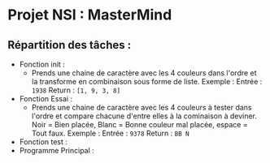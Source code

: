 
# Projet NSI : MasterMind

## Répartition des tâches :
* Fonction init :
    * Prends une chaine de caractère avec les 4 couleurs dans l'ordre et la transforme en combinaison sous forme de liste. Exemple : Entrée : `1938` Return : `[1, 9, 3, 8]`
* Fonction Essai :
   * Prends une chaine de caractère avec les 4 couleurs à tester dans l'ordre et compare chacune d'entre elles à la cominaison à deviner. Noir = Bien placée, Blanc = Bonne couleur mal placée, espace = Tout faux. Exemple : Entrée : `9378` Return : `BB N`
* Fonction test :
* Programme Principal :
